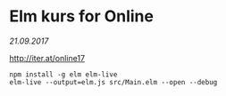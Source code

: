 # Elm kurs for Online

_21.09.2017_

http://iter.at/online17

```
npm install -g elm elm-live
elm-live --output=elm.js src/Main.elm --open --debug
```
